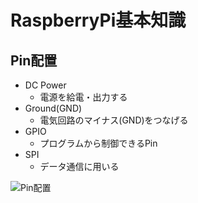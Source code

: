 # RaspberryPi基本知識

## Pin配置

* DC Power
  * 電源を給電・出力する
* Ground(GND)
  * 電気回路のマイナス(GND)をつなげる
* GPIO
  * プログラムから制御できるPin
* SPI
  * データ通信に用いる

![Pin配置](https://cdn-ak.f.st-hatena.com/images/fotolife/y/yuriai0001/20150524/20150524180432.png)
